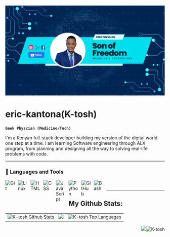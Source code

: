 ![K-tosh](https://github.com/K-tosh/K-tosh/blob/4215a26d2adb34a350ff27cb9454c3988f6117b4/K-tosh%20banner.png)
# eric-kantona(K-tosh)

**`Geek Physcian (Medicine/Tech)`**

I'm a Kenyan full-stack developer building my version of the digital world one step at a time. i am learning Software engineering through ALX program, from planning and designing all the way to solving real-life problems with code.

---

### 🧰 Languages and Tools

<img align="left" alt="Git" width="30px" style="padding-right:10px;" src="https://cdn.jsdelivr.net/gh/devicons/devicon/icons/git/git-original.svg" />
<img align="left" alt="Linux" width="30px" style="padding-right:10px;" src="https://cdn.jsdelivr.net/gh/devicons/devicon/icons/linux/linux-original.svg" />
<img align="left" alt="HTML" width="30px" style="padding-right:10px;" src="https://cdn.jsdelivr.net/gh/devicons/devicon/icons/html5/html5-plain.svg" />
<img align="left" alt="CSS" width="30px" style="padding-right:10px;" src="https://cdn.jsdelivr.net/gh/devicons/devicon/icons/css3/css3-plain.svg" />
<img align="left" alt="JavaScript" width="30px" style="padding-right:10px;" src="https://cdn.jsdelivr.net/gh/devicons/devicon/icons/javascript/javascript-plain.svg" />
<img align="left" alt="Python" width="30px" style="padding-right:10px;" src="https://cdn.jsdelivr.net/gh/devicons/devicon/icons/python/python-plain.svg" />
<img align="left" alt="GitHub" width="30px" style="padding-right:10px;" src="https://cdn.jsdelivr.net/gh/devicons/devicon/icons/github/github-original.svg" />
<img align="left" alt="Bash" width="30px" style="padding-right:10px;" src="https://cdn.jsdelivr.net/gh/devicons/devicon/icons/bash/bash-original.svg" />
<br />

---

## My Github Stats:

<table>
  <tr>
    <td>
       <a href="https://github.com/K-tosh"><img alt="K-tosh Github Stats" src="https://github-readme-stats.vercel.app/api?username=K-tosh&show_icons=true&count_private=true&theme=react&hide_border=true&bg_color=1d2a3a" /></a>
    </td>
    <td>
       <a href="http://www.github.com/K-tosh"><img src="https://github-readme-streak-stats.herokuapp.com/?user=K-tosh&stroke=ffffff&background=1d2a3a&ring=5BCDEC&fire=5BCDEC&currStreakNum=ffffff&currStreakLabel=5BCDEC&sideNums=ffffff&sideLabels=ffffff&dates=ffffff&hide_border=true" /></a>
    </td>
    <td>
      <a href="https://github.com/K-tosh"><img alt="K-tosh Top Languages" src="https://github-readme-stats.vercel.app/api/top-langs/?username=K-tosh&langs_count=6&count_private=true&layout=compact&theme=react&hide_border=true&bg_color=1d2a3a"/></a>
    </td>
  </tr>
</table>

<!-- ![GitHub Activity Graph](https://activity-graph.herokuapp.com/graph?username=K-tosh&bg_color=1d2a3a&color=5BCDEC&line=5BCDEC&point=FFFFFF&hide_border=true) -->

<p align="right"> <img src="https://media.giphy.com/media/WUlplcMpOCEmTGBtBW/giphy.gif" width="30"><img src="https://komarev.com/ghpvc/?username=K-tosh&label=Profile%20views&color=0e75b6&style=flat" alt="K-tosh" /> </p>


<!--
<p><img align="left" src="https://github-readme-stats.vercel.app/api/top-langs?username=K-tosh&show_icons=true&locale=en&layout=compact" alt="K-tosh" /></p>
<p>&nbsp;<img align="center" src="https://github-readme-stats.vercel.app/api?username=K-tosh&show_icons=true&locale=en" alt="K-tosh" /></p>
<p><img align="center" src="https://github-readme-streak-stats.herokuapp.com/?user=K-tosh&" alt="K-tosh" /></p>
-->

<!--<p align="left"> <a href="https://github.com/ryo-ma/github-profile-trophy"><img src="https://github-profile-trophy.vercel.app/?username=K-tosh" alt="K-tosh" /></a> </p>-->

